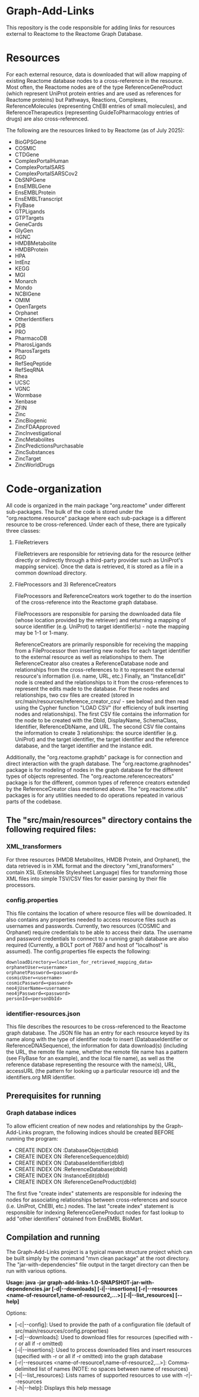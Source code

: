 # Graph-Add-Links

This repository is the code responsible for adding links for resources external to Reactome to the Reactome Graph
Database.

# Resources

For each external resource, data is downloaded that will allow mapping of existing Reactome database nodes to
a cross-reference in the resource.  Most often, the Reactome nodes are of the type ReferenceGeneProduct (which
represent UniProt protein entries and are used as references for Reactome proteins) but Pathways, Reactions, Complexes,
ReferenceMolecules (representing ChEBI entries of small molecules), and ReferenceTherapeutics (representing
GuideToPharmacology entries of drugs) are also cross-referenced.

The following are the resources linked to by Reactome (as of July 2025):

- BioGPSGene
- COSMIC
- CTDGene
- ComplexPortalHuman
- ComplexPortalSARS
- ComplexPortalSARSCov2
- DbSNPGene
- EnsEMBLGene
- EnsEMBLProtein
- EnsEMBLTranscript
- FlyBase
- GTPLigands
- GTPTargets
- GeneCards
- GlyGen
- HGNC
- HMDBMetabolite
- HMDBProtein
- HPA
- IntEnz
- KEGG
- MGI
- Monarch
- Mondo
- NCBIGene
- OMIM
- OpenTargets
- Orphanet
- OtherIdentifiers
- PDB
- PRO
- PharmacoDB
- PharosLigands
- PharosTargets
- RGD
- RefSeqPeptide
- RefSeqRNA
- Rhea
- UCSC
- VGNC
- Wormbase
- Xenbase
- ZFIN
- Zinc
- ZincBiogenic
- ZincFDAApproved
- ZincInvestigational
- ZincMetabolites
- ZincPredictionsPurchasable
- ZincSubstances
- ZincTarget
- ZincWorldDrugs

# Code-organization

All code is organized in the main package "org.reactome" under different sub-packages.  The bulk of the code is stored
under the "org.reactome.resource" package where each sub-package is a different resource to be cross-referenced.  Under
each of these, there are typically three classes:

1) FileRetrievers

	FileRetrievers are responsible for retrieving data for the resource (either directly or indirectly through a
	third-party provider such as UniProt's mapping service).  Once the data is retrieved, it is stored as a file
	in a common download directory.

2) FileProcessors and 3) ReferenceCreators

	FileProcessors and ReferenceCreators work together to do the insertion of the cross-reference into the Reactome
	graph database.

	FileProcessors are responsible for parsing the downloaded data file (whose location provided by the retriever) and
	returning a mapping of source identifier (e.g. UniProt) to target identifier(s) - note the mapping may be 1-1
	or 1-many.

	ReferenceCreators are primarily responsible for receiving the mapping from a FileProcessor then inserting new nodes
	for each target identifier to the external resource as well as relationships to them.  The ReferenceCreator also
	creates a ReferenceDatabase node and relationships from the cross-references to it to represent the external
	resource's information (i.e. name, URL, etc.)  Finally, an "InstanceEdit" node is created and the relationships to
	it from the cross-references to represent the edits made to the database.  For these nodes and relationships, two
	csv files are created (stored in src/main/resources/reference_creator_csv/ - see below) and then read using
	the Cypher function "LOAD CSV" (for efficiency of bulk inserting nodes and relationships).
	The first CSV file contains the information for the node to be created with the DbId, DisplayName, SchemaClass,
	Identifier, ReferenceDbName, and URL.  The second CSV file contains the information to create 3 relationships:
	the source identifier (e.g. UniProt) and the target identifier, the target identifier and the reference
	database, and the target identifier and the instance edit.


Additionally, the "org.reactome.graphdb" package is for connection and direct interaction with the graph database.
The "org.reactome.graphnodes" package is for modeling of nodes in the graph database for the different types of objects
represented.
The "org.reactome.referencecreators" package is for the different, common types of reference creators
extended by the ReferenceCreator class mentioned above.
The "org.reactome.utils" packages is for any utilities needed
to do operations repeated in various parts of the codebase.

## The "src/main/resources" directory contains the following required files:

### XML_transformers

For three resources (HMDB Metabolites, HMDB Protein, and Orphanet), the data retrieved is in XML format and the
directory "xml_transformers" contain XSL (Extensible Stylesheet Language) files for transforming those XML files
into simple TSV/CSV files for easier parsing by their file processors.

### config.properties

This file contains the location of where resource files will be downloaded.  It also contains any properties
needed to access resource files such as usernames and passwords.  Currently, two resources (COSMIC and Orphanet)
require credentials to be able to access their data.  The username and password credentials to connect to a
running graph database are also required (Currently, a BOLT port of 7687 and host of "localhost" is assumed).
The config.properties file expects the following:

	downloadDirectory=<location_for_retrieved_mapping_data>
	orphanetUser=<username>
	orphanetPassword=<password>
	cosmicUser=<username>
	cosmicPassword=<password>
	neo4jUserName=<username>
	neo4jPassword=<password>
	personId=<personDbId>

### identifier-resources.json

This file describes the resources to be cross-referenced to the Reactome graph database.  The JSON file has an
entry for each resource keyed by its name along with the type of identifier node to insert (DatabaseIdentifier or
ReferenceDNASequence), the information for data download(s) (including the URL, the remote file name, whether the
remote file name has a pattern (see FlyBase for an example), and the local file name), as well as the reference
database representing the resource with the name(s), URL, accessURL (the pattern for looking up a particular
resource id) and the identifiers.org MIR identifier.

## Prerequisites for running

### Graph database indices

To allow efficient creation of new nodes and relationships by the Graph-Add-Links program, the following indices should
be created BEFORE running the program:

- CREATE INDEX ON :DatabaseObject(dbId)
- CREATE INDEX ON :ReferenceSequence(dbId)
- CREATE INDEX ON :DatabaseIdentifier(dbId)
- CREATE INDEX ON :ReferenceDatabase(dbId)
- CREATE INDEX ON :InstanceEdit(dbId)
- CREATE INDEX ON :ReferenceGeneProduct(dbId)

The first five "create index" statements are responsible for indexing the nodes for associating relationships between
cross-references and source (i.e. UniProt, ChEBI, etc.) nodes.  The last "create index" statement is responsible for
indexing ReferenceGeneProduct nodes for fast lookup to add "other identifiers" obtained from EnsEMBL BioMart.

## Compilation and running

The Graph-Add-Links project is a typical maven structure project which can be built simply by the command
"mvn clean package" at the root directory.  The "jar-with-dependencies" file output in the target directory can then
be run with various options.

**Usage: java -jar graph-add-links-1.0-SNAPSHOT-jar-with-dependencies.jar
	[-d|--downloads] [-i|--insertions] [-r|--resources <name-of-resource1,name-of-resource2,...>] [-l|--list_resources] [--help]**

Options:
- [-c|--config]: Used to provide the path of a configuration file (default of src/main/resources/config.properties)
- [-d|--downloads]: Used to download files for resources (specified with -r or all if -r omitted)
- [-i|--insertions]: Used to process downloaded files and insert resources (specified with -r or all if -r omitted) into the graph database
- [-r|--resources <name-of-resource1,name-of-resource2,...>]: Comma-delimited list of names (NOTE: no spaces between name of resources)
- [-l|--list_resources]: Lists names of supported resources to use with -r|--resources
- [-h|--help]: Displays this help message
